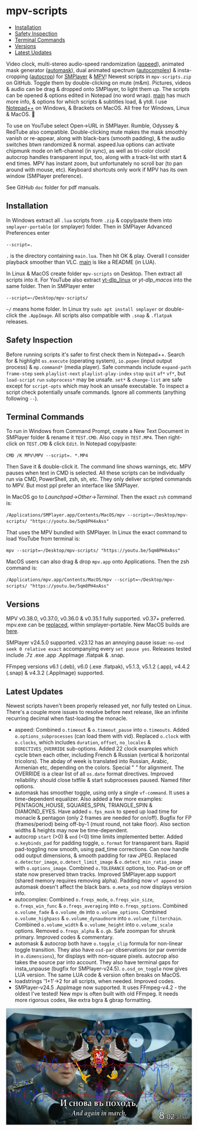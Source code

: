 # mpv-scripts
- [Installation](#installation)
- [Safety Inspection](#safety-inspection)
- [Terminal Commands](#terminal-commands)
- [Versions](#versions)
- [Latest Updates](#latest-updates)

Video clock, multi-stereo audio-speed randomization ([aspeed](aspeed.lua)), animated mask generator ([automask](automask.lua)), dual animated spectrum ([autocomplex](autocomplex.lua)) & insta-cropping ([autocrop](autocrop.lua)) for [SMPlayer](https://smplayer.info) & [MPV](https://mpv.io)! Newest scripts in `mpv-scripts.zip` on GitHub. Toggle them by double-clicking on mute (m&m). Pictures, videos & audio can be drag & dropped onto SMPlayer, to light them up. The scripts can be opened & options edited in Notepad (no word wrap). [main](main.lua) has much more info, & options for which scripts & subtitles load, & ytdl. I use [Notepad++](https://notepad-plus-plus.org/downloads/) on Windows, & Brackets on MacOS. All free for Windows, Linux & MacOS. 🙂

To use on YouTube select Open→URL in SMPlayer. Rumble, Odyssey & RedTube also compatible. Double-clicking mute makes the mask smoothly vanish or re-appear, along with black-bars (smooth padding), & the audio switches btwn randomized & normal. aspeed.lua options can activate chipmunk mode on left-channel (in sync), as well as tri-color clock! autocrop handles transparent input, too, along with a track-list with start & end times. MPV has instant zoom, but unfortunately no scroll bar (to pan around with mouse, etc). Keyboard shortcuts only work if MPV has its own window (SMPlayer preference).

See GitHub `doc` folder for pdf manuals.

## Installation
In Windows extract all `.lua` scripts from `.zip` & copy/paste them into `smplayer-portable` (or smplayer) folder. Then in SMPlayer Advanced Preferences enter 

`--script=.`

`.` is the directory containing `main.lua`. Then hit OK & play. Overall I consider playback smoother than VLC. [main](main.lua) is like a README (in LUA). 

In Linux & MacOS create folder `mpv-scripts` on Desktop. Then extract all scripts into it. For YouTube also extract [yt-dlp_linux](https://github.com/yt-dlp/yt-dlp/releases) or *yt-dlp_macos* into the same folder. Then in SMPlayer enter

`--script=~/Desktop/mpv-scripts/`

`~/` means home folder. In Linux try `sudo apt install smplayer` or double-click the `.AppImage`. All scripts also compatible with `.snap` & `.flatpak` releases. 

## Safety Inspection
Before running scripts it's safer to first check them in Notepad++. Search for & highlight `os.execute` (operating system), `io.popen` (input output process) & `mp.command*` (media player). Safe commands include `expand-path` `frame-step` `seek` `playlist-next` `playlist-play-index` `stop` `quit` `af*` `vf*`, but `load-script` `run` `subprocess*` may be unsafe. `set*` & `change-list` are safe except for `script-opts` which may hook an unsafe executable. To inspect a script check potentially unsafe commands. Ignore all comments (anything following `--`). 

## Terminal Commands
To run in Windows from Command Prompt, create a New Text Document in SMPlayer folder & rename it `TEST.CMD`. Also copy in `TEST.MP4`. Then right-click on `TEST.CMD` & click `Edit`. In Notepad copy/paste:

`CMD /K MPV\MPV --script=. *.MP4`

Then Save it & double-click it. The command line shows warnings, etc. MPV pauses when text in CMD is selected. All these scripts can be individually run via CMD, PowerShell, zsh, sh, etc. They only deliver scripted commands to MPV. But most ppl prefer an interface like SMPlayer.

In MacOS go to *Launchpad*→*Other*→*Terminal*. Then the exact `zsh` command is:

`/Applications/SMPlayer.app/Contents/MacOS/mpv --script=~/Desktop/mpv-scripts/ "https://youtu.be/5qm8PH4xAss"`

That uses the MPV bundled with SMPlayer. In Linux the exact command to load YouTube from terminal is:

`mpv --script=~/Desktop/mpv-scripts/ "https://youtu.be/5qm8PH4xAss"`

MacOS users can also drag & drop `mpv.app` onto Applications. Then the zsh command is:

`/Applications/mpv.app/Contents/MacOS/mpv --script=~/Desktop/mpv-scripts/ "https://youtu.be/5qm8PH4xAss"` 

## Versions

MPV v0.38.0, v0.37.0, v0.36.0 & v0.35.1 fully supported. v0.37+ preferred. mpv.exe can be [replaced](https://sourceforge.net/projects/mpv-player-windows/files/release/), within smplayer-portable. New MacOS builds are [here](https://laboratory.stolendata.net/~djinn/mpv_osx/).

SMPlayer v24.5.0 supported. v23.12 has an annoying pause issue: `no-osd seek 0 relative exact` accompanying every `set pause yes`. Releases tested include .7z .exe .app .AppImage .flatpak & .snap.

FFmpeg versions v6.1 (.deb), v6.0 (.exe .flatpak), v5.1.3, v5.1.2 (.app), v4.4.2 (.snap) & v4.3.2 (.AppImage) supported.

## Latest Updates
Newest scripts haven't been properly released yet, nor fully tested on Linux. There's a couple more issues to resolve before next release, like an infinite recurring decimal when fast-loading the monacle.
- aspeed: Combined `o.timeout` & `o.timeout_pause` into `o.timeouts`. Added `o.options_subprocesses` (can load them with vid). Replaced `o.clock` with `o.clocks`, which includes `duration`, `offset`, `no_locales` & `DIRECTIVES_OVERRIDE` sub-options. Added 22 clock examples which cycle btwn each other, including French & Russian (vertical & horizontal tricolors). The abday of week is translated into Russian, Arabic, Armenian etc, depending on the colors. Special " " for alignment. The OVERRIDE is a clear list of all `os.date` format directives. Improved reliability: should close txtfile & start subprocesses paused. Named filter options.  
- automask has smoother toggle, using only a single `vf-command`. It uses a time-dependent equalizer. Also added a few more examples: PENTAGON_HOUSE, SQUARES_SPIN, TRIANGLE_SPIN & DIAMOND_EYES. Have added `o.fps_mask` to speed up load time for monacle & pentagon (only 2 frames are needed for on/off). Bugfix for FP (frames/period) being off-by-1 (must round, not take floor). Also section widths & heights may now be time-dependent.
- autocrop `start` (>0) & `end` (<0) time limits implemented better. Added `o.keybinds_pad` for padding toggle, `o.format` for transparent bars. Rapid pad-toggling now smooth, using pad_time corrections. Can now handle odd output dimensions, & smooth padding for raw JPEG. Replaced `o.detector_image`, `o.detect_limit_image` & `o.detect_min_ratio_image` with `o.options_image`. Combined `o.TOLERANCE` options, too. Pad-on or off state now preserved btwn tracks. Improved SMPlayer.app support (shared memory requires removing alpha). Padding now `vf append` so automask doesn't affect the black bars. `o.meta_osd` now displays version info.
- autocomplex: Combined `o.freqs_mode`, `o.freqs_win_size`, `o.freqs_win_func` & `o.freqs_averaging` into `o.freqs_options`. Combined `o.volume_fade` & `o.volume_dm` into `o.volume_options`. Combined `o.volume_highpass` & `o.volume_dynaudnorm` into `o.volume_filterchain`. Combined `o.volume_width` & `o.volume_height` into `o.volume_scale` options. Removed `o.freqs_alpha` & `o.gb`. Safe zoompan for shrunk primary. Improved codes & commentary.
- automask & autocrop both have `o.toggle_clip` formula for non-linear toggle transition. They also have `osd-par` observations (or par override in `o.dimensions`), for displays with non-square pixels. autocrop also takes the source par into account. They also have terminal gaps for insta_unpause (bugfix for SMPlayer-v24.5). `o.osd_on_toggle` now gives LUA version. The same LUA code & version often breaks on MacOS.
- loadstrings '1+1'→2 for all scripts, when needed. Improved codes.
- SMPlayer-v24.5 .AppImage now supported. It uses FFmpeg-v4.2 - the oldest I've tested! New mpv is often built with old FFmpeg. It needs more rigorous codes, like extra bgra & gbrap formatting.

![alt text](https://github.com/TinosNitso/mpv-scripts/blob/main/SCREENSHOT.JPG)

